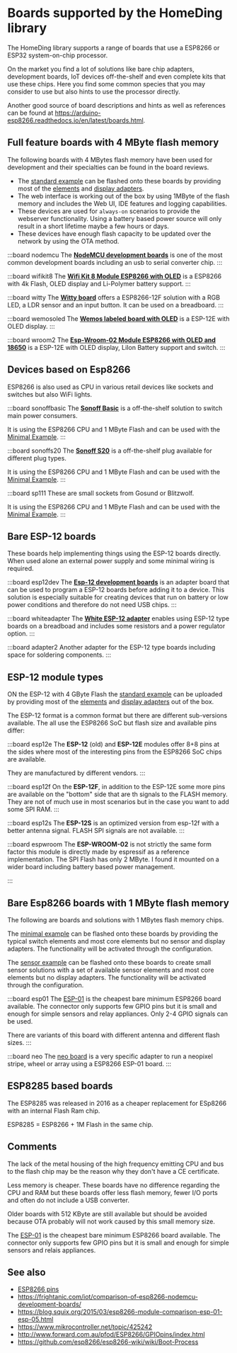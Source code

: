 # Boards supported by the HomeDing library

The HomeDing library supports a range of boards that use a ESP8266 or ESP32 system-on-chip processor.

On the market you find a lot of solutions like bare chip adapters, development boards, IoT devices off-the-shelf and even complete kits that use these chips. Here you find some common species that you may consider to use but also hints to use the processor directly.

Another good source of board descriptions and hints as well as references can be found at <https://arduino-esp8266.readthedocs.io/en/latest/boards.html>.


## Full feature boards with 4 MByte flash memory

The following boards with 4 MBytes flash memory have been used for development and their specialties can be found in the board reviews.

* The [standard example](examples/standard.md) can be flashed onto these boards by providing most of the [elements](/elements.md) and [display adapters](/displays.md).
* The web interface is working out of the box by using 1MByte of the flash memory and includes the Web UI, IDE features and logging capabilities.
* These devices are used for `always-on` scenarios to provide the webserver functionality. Using a battery based power source will only result in a short lifetime maybe a few hours or days.
* These devices have enough flash capacity to be updated over the network by using the OTA method.

:::board nodemcu
The **[NodeMCU development boards](/boards/nodemcu.md)** is one of the most common development boards including an usb to serial converter chip.
:::

:::board wifikit8
The **[Wifi Kit 8 Module ESP8266 with OLED](/boards/wifikit8.md)** is a ESP8266 with 4k Flash, OLED display and Li-Polymer battery support.
:::

:::board witty
The **[Witty board](/boards/witty.md)** offers a ESP8266-12F solution with a RGB LED, a LDR sensor and an input button. It can be used on a breadboard.
:::

:::board wemosoled
The **[Wemos labeled board with OLED](/boards/wemosoled.md)** is a ESP-12E with OLED display.
:::

:::board wroom2
The **[Esp-Wroom-02 Module ESP8266 with OLED and 18650](/boards/wroom2.md)** is a ESP-12E with OLED display, LiIon Battery support and switch.
:::


## Devices based on Esp8266

ESP8266 is also used as CPU in various retail devices like sockets and switches but also WiFi lights.  

:::board sonoffbasic
The **[Sonoff Basic](/boards/sonoffbasic.md)** is a off-the-shelf solution to switch main power consumers.

It is using the ESP8266 CPU and 1 MByte Flash and can be used with the [Minimal Example](/examples/minimal.md).
:::

:::board sonoffs20
The **[Sonoff S20](/boards/sonoffs20.md)** is a off-the-shelf plug available for different plug types. 

It is using the ESP8266 CPU and 1 MByte Flash and can be used with the [Minimal Example](/examples/minimal.md).
:::

:::board sp111
These are small sockets from Gosund or Blitzwolf.

It is using the ESP8266 CPU and 1 MByte Flash and can be used with the [Minimal Example](/examples/minimal.md).
:::

<!-- ESP8266 Module Series
ESP-07S	 Pin compatible with esp-12, IPEX connector to get greater signal
ESP-01S	 General DIP PTH version, less pin lead out, easy to use
ESP-01M	 Vertical stand on your PCBsave space and better signal
WROOM-02	Most certificated, best design by original Espressif.
ESP-14
-->


## Bare ESP-12 boards

These boards help implementing things using the ESP-12 boards directly.
When used alone an external power supply and some minimal wiring is required.

:::board esp12dev
The **[Esp-12 development boards](/boards/esp12dev.md)** is an adapter board that can be used to program a ESP-12 boards before adding it to a device.
This solution is especially suitable for creating devices that run on battery or low power conditions and therefore do not need USB chips.
:::

:::board whiteadapter
The **[White ESP-12 adapter](/boards/whiteadapter.md)** enables using ESP-12 type boards on a breadboad and includes some resistors and a power regulator option.
:::

:::board adapter2
Another adapter for the ESP-12 type boards including space for soldering components.
:::


## ESP-12 module types

ON the ESP-12 with 4 GByte Flash the [standard example](examples/standard.md) can be uploaded by providing most of the [elements](/elements.md) and [display adapters](/displays.md) out of the box.

The ESP-12 format is a common format but there are different sub-versions available. The all use the ESP8266 SoC but flash size and available pins differ:

:::board esp12e
The **ESP-12** (old) and **ESP-12E** modules offer 8+8 pins at the sides where most of the interesting pins from the ESP8266 SoC chips are available.

They are manufactured by different vendors.
:::

:::board esp12f
On the **ESP-12F**, in addition to the ESP-12E some more pins are available on the "bottom" side that are th signals to the FLASH memory. They are not of much use in most scenarios but in the case you want to add some SPI RAM.
:::

:::board esp12s
The **ESP-12S** is an optimized version from esp-12f with a better antenna signal. FLASH SPI signals are not available.
::: 

:::board espwroom
The **ESP-WROOM-02** is not strictly the same form factor this module is directly made by espressif as a reference implementation. The SPI Flash has only 2 MByte. I found it mounted on a wider board including battery based power management. 


::: 


## Bare Esp8266 boards with 1 MByte flash memory

The following are boards and solutions with 1 MBytes flash memory chips.

The [minimal example](/examples/minimal.md) can be flashed onto these boards by providing the typical switch elements and most core elements but no sensor and display adapters. The functionality will be activated through the configuration.

The [sensor example](/examples/sensor.md) can be flashed onto these boards to create small sensor solutions with a set of available sensor elements and most core elements but no display adapters. The functionality will be activated through the configuration.

:::board esp01
The [ESP-01](/boards/esp01.md) is the cheapest bare minimum ESP8266 board available. The connector only supports few GPIO pins but it is small and enough for simple sensors and relay appliances. Only 2-4 GPIO signals can be used.

There are variants of this board with different antenna and different flash sizes.
:::


:::board neo
The [neo board](/boards/neo.md) is a very specific adapter
to run a neopixel stripe, wheel or array using a ESP8266 ESP-01 board.
:::

## ESP8285 based boards

The ESP8285 was released in 2016 as a cheaper replacement for ESp8266 with an internal Flash Ram chip.

ESP8285 = ESP8266 + 1M Flash in the same chip.


## Comments 

The lack of the metal housing of the high frequency emitting CPU and bus to the flash chip may be the reason why they don't have a CE certificate.

Less memory is cheaper. These boards have no difference regarding the CPU and RAM but these boards offer less flash memory, fewer I/O ports and often do not include a USB converter.

Older boards with 512 KByte are still available but should be avoided because OTA probably will not work caused by this small memory size.

The [ESP-01](/boards/esp01.md) is the cheapest bare minimum ESP8266 board available. The connector only supports few GPIO pins but it is small and enough for simple sensors and relais appliances.


## See also

* [ESP8266 pins](boards/pins.md)
* <https://frightanic.com/iot/comparison-of-esp8266-nodemcu-development-boards/>
* <https://blog.squix.org/2015/03/esp8266-module-comparison-esp-01-esp-05.html>
* <https://www.mikrocontroller.net/topic/425242>
* <http://www.forward.com.au/pfod/ESP8266/GPIOpins/index.html>
* <https://github.com/esp8266/esp8266-wiki/wiki/Boot-Process>